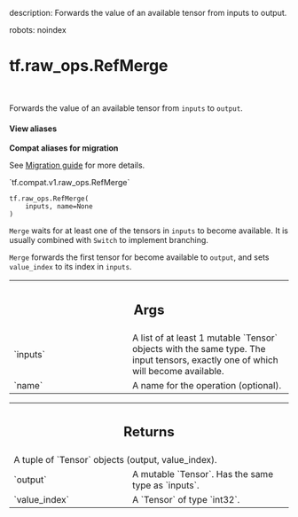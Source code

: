 description: Forwards the value of an available tensor from inputs to output.

robots: noindex

# tf.raw_ops.RefMerge

<!-- Insert buttons and diff -->

<table class="tfo-notebook-buttons tfo-api nocontent" align="left">

</table>



Forwards the value of an available tensor from `inputs` to `output`.

<section class="expandable">
  <h4 class="showalways">View aliases</h4>
  <p>
<b>Compat aliases for migration</b>
<p>See
<a href="https://www.tensorflow.org/guide/migrate">Migration guide</a> for
more details.</p>
<p>`tf.compat.v1.raw_ops.RefMerge`</p>
</p>
</section>

<pre class="devsite-click-to-copy prettyprint lang-py tfo-signature-link">
<code>tf.raw_ops.RefMerge(
    inputs, name=None
)
</code></pre>



<!-- Placeholder for "Used in" -->

`Merge` waits for at least one of the tensors in `inputs` to become available.
It is usually combined with `Switch` to implement branching.

`Merge` forwards the first tensor for become available to `output`, and sets
`value_index` to its index in `inputs`.

<!-- Tabular view -->
 <table class="responsive fixed orange">
<colgroup><col width="214px"><col></colgroup>
<tr><th colspan="2"><h2 class="add-link">Args</h2></th></tr>

<tr>
<td>
`inputs`
</td>
<td>
A list of at least 1 mutable `Tensor` objects with the same type.
The input tensors, exactly one of which will become available.
</td>
</tr><tr>
<td>
`name`
</td>
<td>
A name for the operation (optional).
</td>
</tr>
</table>



<!-- Tabular view -->
 <table class="responsive fixed orange">
<colgroup><col width="214px"><col></colgroup>
<tr><th colspan="2"><h2 class="add-link">Returns</h2></th></tr>
<tr class="alt">
<td colspan="2">
A tuple of `Tensor` objects (output, value_index).
</td>
</tr>
<tr>
<td>
`output`
</td>
<td>
A mutable `Tensor`. Has the same type as `inputs`.
</td>
</tr><tr>
<td>
`value_index`
</td>
<td>
A `Tensor` of type `int32`.
</td>
</tr>
</table>


